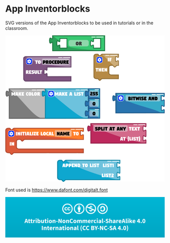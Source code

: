 # App Inventorblocks
SVG versions of the App Inventorblocks to be used in tutorials or in the classroom.

![What is this](blocks.png)

Font used is https://www.dafont.com/digitalt.font

![What is this](license.png)
